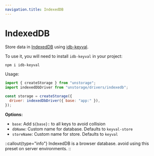 ```yaml
---
navigation.title: IndexedDB
---
```


# IndexedDB

Store data in [IndexedDB](https://developer.mozilla.org/en-US/docs/Web/API/IndexedDB_API) using [idb-keyval](https://github.com/jakearchibald/idb-keyval).

To use it, you will need to install `idb-keyval` in your project:

```bash
npm i idb-keyval
```

Usage:

```js
import { createStorage } from "unstorage";
import indexedDbDriver from "unstorage/drivers/indexedb";

const storage = createStorage({
  driver: indexedDbDriver({ base: "app:" }),
});
```

**Options:**

- `base`: Add `${base}:` to all keys to avoid collision
- `dbName`: Custom name for database. Defaults to `keyval-store`
- `storeName`: Custom name for store. Defaults to `keyval`

::callout{type="info"}
IndexedDB is a browser database. avoid using this preset on server environments.
::
